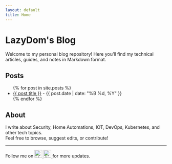 ```yaml
---
layout: default
title: Home
---
```

# LazyDom's Blog

Welcome to my personal blog repository! Here you’ll find my technical articles, guides, and notes in Markdown format.

## Posts

<ul>
  {% for post in site.posts %}
    <li>
      <a href="{{ site.baseurl }}{{ post.url }}">{{ post.title }}</a> - {{ post.date | date: "%B %d, %Y" }}
    </li>
  {% endfor %}
</ul>

## About

I write about Security, Home Automations, IOT, DevOps, Kubernetes, and other tech topics.  
Feel free to browse, suggest edits, or contribute!

---

Follow me on
<a href="https://medium.com/@LazyDom" target="_blank" rel="noopener">
  <img src="/blog/assets/images/medium-button.png" alt="Medium" height="24">
</a>
<a href="https://github.com/LazyDom" target="_blank" rel="noopener">
  <img src="/blog/assets/images/github-mark.png" alt="GitHub" height="24">
</a>
for more updates.
